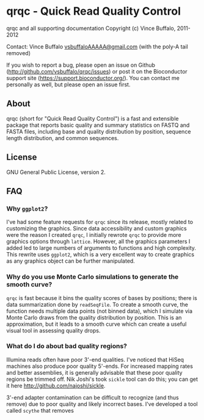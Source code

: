 # qrqc - Quick Read Quality Control

qrqc and all supporting documentation 
Copyright (c) Vince Buffalo, 2011-2012

Contact: Vince Buffalo <vsbuffaloAAAAA@gmail.com> (with the poly-A tail removed)

If you wish to report a bug, please open an issue on Github
(http://github.com/vsbuffalo/qrqc/issues) or post it on the
Bioconductor support site (https://support.bioconductor.org/).
You can contact me personally as well, but please open an issue first.

## About

qrqc (short for "Quick Read Quality Control") is a fast and extensible
package that reports basic quality and summary statistics on FASTQ and
FASTA files, including base and quality distribution by position,
sequence length distribution, and common sequences.

## License

GNU General Public License, version 2.

## FAQ

### Why `ggplot2`?

I've had some feature requests for `qrqc` since its release, mostly
related to customizing the graphics. Since data accessibility and
custom graphics were the reason I created `qrqc`, I initially rewrote
`qrqc` to provide more graphics options through `lattice`. However,
all the graphics parameters I added led to large numbers of arguments
to functions and high complexity. This rewrite uses `ggplot2`, which
is a very excellent way to create graphics as any graphics object can
be further manipulated.

### Why do you use Monte Carlo simulations to generate the smooth curve?

`qrqc` is fast because it bins the quality scores of bases by
positions; there is data summarization done by `readSeqFile`. To
create a smooth curve, the function needs multiple data points (not
binned data), which I simulate via Monte Carlo draws from the quality
distribution by position. This is an approximation, but it leads to a
smooth curve which can create a useful visual tool in assessing
quality drops.

### What do I do about bad quality regions?

Illumina reads often have poor 3'-end qualities. I've noticed that
HiSeq machines also produce poor quality 5'-ends. For increased
mapping rates and better assemblies, it is generally advisable that
these poor quality regions be trimmed off. Nik Joshi's took `sickle`
tool can do this; you can get it here
<http://github.com/najoshi/sickle>.

3'-end adapter contamination can be difficult to recognize (and thus
remove) due to poor quality and likely incorrect bases. I've developed
a tool called `scythe` that removes 
